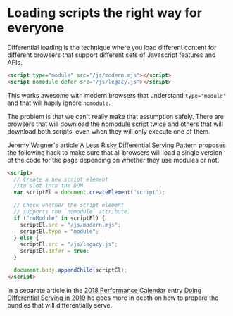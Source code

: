 # Loading scripts the right way for everyone

Differential loading is the technique where you load different content for different browsers that support different sets of Javascript features and APIs.

```html
<script type="module" src="/js/modern.mjs"></script>
<script nomodule defer src="/js/legacy.js"></script>
```

This works awesome with modern browsers that understand `type="module"` and that will hapily ignore `nomodule`.

The problem is that we can't really make that assumption safely. There are browsers that will download the nomodule script twice and others that will download both scripts, even when they will only execute one of them.

Jeremy Wagner's article [A Less Risky Differential Serving Pattern](https://jeremy.codes/blog/a-less-risky-differential-serving-pattern/) proposes the following hack to make sure that all browsers will load a single version of the code for the page depending on whether they use modules or not.

```html
<script>
  // Create a new script element
  //to slot into the DOM.
  var scriptEl = document.createElement("script");

  // Check whether the script element
  // supports the `nomodule` attribute.
  if ("noModule" in scriptEl) {
    scriptEl.src = "/js/modern.mjs";
    scriptEl.type = "module";
  } else {
    scriptEl.src = "/js/legacy.js";
    scriptEl.defer = true;
  }

  document.body.appendChild(scriptEl);
</script>
```

In a separate article in the [2018 Performance Calendar](https://calendar.perfplanet.com/2018/) entry  [Doing Differential Serving in 2019](https://calendar.perfplanet.com/2018/doing-differential-serving-in-2019/) he goes more in depth on how to prepare the bundles that will differentially serve.
